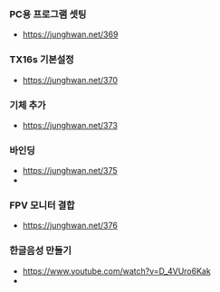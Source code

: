 ### PC용 프로그램 셋팅
- https://junghwan.net/369

### TX16s 기본설정
- https://junghwan.net/370

### 기체 추가
- https://junghwan.net/373

### 바인딩
- https://junghwan.net/375
- 

### FPV 모니터 결합
- https://junghwan.net/376

### 한글음성 만들기
- https://www.youtube.com/watch?v=D_4VUro6Kak
- 
